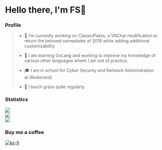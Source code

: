 # Hello there, I'm FS👋
### Profile
>
> - 🔭 I’m currently working on ClassicPlates, a VRChat modification to return the beloved nameplates of 2018 while adding additional customizability.
>
> - 🌱 I am learning GoLang and working to improve my knowledge of various other languages where I am out of practice.
>
> - 🎓 I am in school for Cyber Security and Network Administration at *[Redacted]*.
>
> - 🌳 I touch grass quite regularly.

### Statistics 
[![](https://komarev.com/ghpvc/?username=fscodingwaifu)](https://github.com/FSCodingWaifu)  
[![](https://github-readme-stats-fscodingwaifu.vercel.app/api?username=fscodingwaifu&show_icons=true&theme=dark&count_private=true&hide_border=true)](https://github.com/anuraghazra/github-readme-stats)  
[![](https://github-readme-stats-fscodingwaifu.vercel.app/api/top-langs/?username=fscodingwaifu&theme=dark&&hide=CSSlayout=compact&hide_border=true)](https://github.com/anuraghazra/github-readme-stats)

### Buy me a coffee
[![ko-fi](https://ko-fi.com/img/githubbutton_sm.svg)](https://ko-fi.com/B0B6CQOZE)
